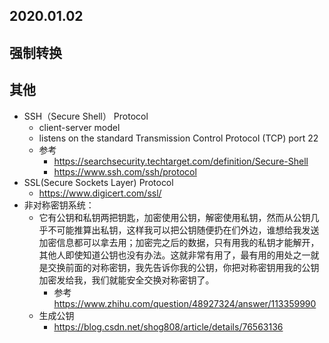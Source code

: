 ## 2020.01.02

## 强制转换













## 其他

+ SSH（Secure Shell） Protocol
  +  client-server model
  + listens on the standard Transmission Control Protocol (TCP) port 22
  + 参考 
    + https://searchsecurity.techtarget.com/definition/Secure-Shell
    + https://www.ssh.com/ssh/protocol
+ SSL(Secure Sockets Layer) Protocol
  + https://www.digicert.com/ssl/
+ 非对称密钥系统：
  + 它有公钥和私钥两把钥匙，加密使用公钥，解密使用私钥，然而从公钥几乎不可能推算出私钥，这样我可以把公钥随便扔在们外边，谁想给我发送加密信息都可以拿去用；加密完之后的数据，只有用我的私钥才能解开，其他人即使知道公钥也没有办法。这就非常有用了，最有用的用处之一就是交换前面的对称密钥，我先告诉你我的公钥，你把对称密钥用我的公钥加密发给我，我们就能安全交换对称密钥了。
    + 参考  https://www.zhihu.com/question/48927324/answer/113359990
  + 生成公钥
    + https://blog.csdn.net/shog808/article/details/76563136

